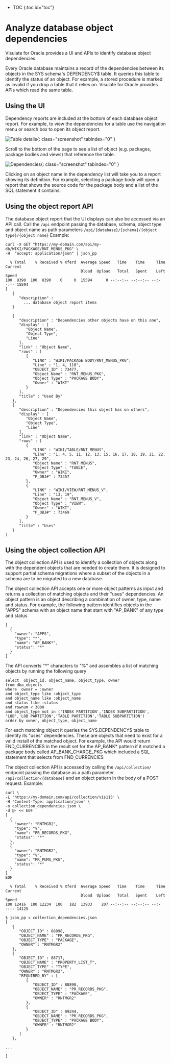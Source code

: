 * TOC
{:toc id="toc"}

# Analyze database object dependencies

Visulate for Oracle provides a UI and APIs to identify database object dependencies.

Every Oracle database maintains a record of the dependencies between its objects in the SYS schema's DEPENDENCY$ table. It queries this table to identify the status of an object. For example, a stored procedure is marked as invalid if you drop a table that it relies on. Visulate for Oracle provides APIs which read the same table.

## Using the UI

Dependency reports are included at the bottom of each database object report. For example, to view the dependencies for a table use the navigation menu or search box to open its object report.

![Table details](/images/table-details.png){: class="screenshot" tabindex="0" }

Scroll to the bottom of the page to see a list of object (e.g. packages, package bodies and views) that reference the table.

![Dependencies](/images/dependencies.png){: class="screenshot" tabindex="0" }

Clicking on an object name in the dependency list will take you to a report showing its definition. For example, selecting a package body will open a report that shows the source code for the package body and a list of the SQL statement it contains.

## Using the object report API

The database object report that the UI displays can also be accessed via an API call. Call the `/api` endpoint passing the database, schema, object type and object name as path parameters `/api/{database}/{schema}/{object type}/{object name}` Example:

``` shell
curl -X GET "https://my-domain.com/api/my-db/WIKI/PACKAGE/RNT_MENUS_PKG" \
-H  "accept: application/json" | json_pp

  % Total    % Received % Xferd  Average Speed   Time    Time     Time  Current
                                 Dload  Upload   Total   Spent    Left  Speed
100  8390  100  8390    0     0  15594      0 --:--:-- --:--:-- --:--:-- 15594
[
   {
      "description" :
        ... database object report items
   }

   {
      "description" : "Dependencies other objects have on this one",
      "display" : [
         "Object Name",
         "Object Type",
         "Line"
      ],
      "link" : "Object Name",
      "rows" : [
         {
            "LINK" : "WIKI/PACKAGE BODY/RNT_MENUS_PKG",
            "Line" : "1, 4, 110",
            "OBJECT_ID" : 73477,
            "Object Name" : "RNT_MENUS_PKG",
            "Object Type" : "PACKAGE BODY",
            "Owner" : "WIKI"
         }
      ],
      "title" : "Used By"
   },
   {
      "description" : "Dependencies this object has on others",
      "display" : [
         "Object Name",
         "Object Type",
         "Line"
      ],
      "link" : "Object Name",
      "rows" : [
         {
            "LINK" : "WIKI/TABLE/RNT_MENUS",
            "Line" : "1, 4, 5, 11, 12, 13, 15, 16, 17, 18, 19, 21, 22, 23, 24, 26, 27, 29",
            "Object Name" : "RNT_MENUS",
            "Object Type" : "TABLE",
            "Owner" : "WIKI",
            "P_OBJ#" : 73457
         },
         {
            "LINK" : "WIKI/VIEW/RNT_MENUS_V",
            "Line" : "13, 19",
            "Object Name" : "RNT_MENUS_V",
            "Object Type" : "VIEW",
            "Owner" : "WIKI",
            "P_OBJ#" : 73469
         }
      ],
      "title" : "Uses"
   }
]
```

## Using the object collection API

The object collection API is used to identify a collection of objects along with the dependent objects that are needed to create them. It is designed to support partial schema migrations where a subset of the objects in a schema are to be migrated to a new database.

The object collection API accepts one or more object patterns as input and returns a collection of matching objects and their "uses" dependencies. An object pattern is an object describing a combination of owner, type, name and status. For example, the following pattern identifies objects in the "APPS" schema with an object name that start with "AP_BANK" of any type and status

```
[
  {
    "owner": "APPS",
    "type": "*",
    "name": "AP_BANK*",
    "status": "*"
  }
]
```

The API converts "*" characters to "%" and assembles a list of matching objects by running the following query

```
select  object_id, object_name, object_type, owner
from dba_objects
where  owner = :owner
and object_type like :object_type
and object_name like :object_name
and status like :status
and rownum < 3000
and object_type not in ('INDEX PARTITION','INDEX SUBPARTITION', 'LOB','LOB PARTITION','TABLE PARTITION','TABLE SUBPARTITION')
order by owner, object_type, object_name
```

For each matching object it queries the SYS.DEPENDENCY$ table to identify its "uses" dependencies. These are objects that need to exist for a valid install of the matched object. For example, the API would return FND_CURRENCIES in the result set for the AP_BANK* pattern if it matched a package body called AP_BANK_CHARGE_PKG which included a SQL statement that selects from FND_CURRENCIES

The object collection API is accessed by calling the `/api/collection/` endpoint passing the database as a path parameter `/api/collection/{database}` and an object pattern in the body of a POST request. Example:

```
curl \
-L 'https://my-domain.com/api/collection/vis115' \
-H 'Content-Type: application/json' \
-o collection_dependencies.json \
-d @- << EOF
[
  {
    "owner": "RNTMGR2",
    "type": "%",
    "name": "PR_RECORDS_PKG",
    "status": "*"
  },
  {
    "owner": "RNTMGR2",
    "type": "%",
    "name": "PR_PUMS_PKG",
    "status": "*"
  }
]
EOF

  % Total    % Received % Xferd  Average Speed   Time    Time     Time  Current
                                 Dload  Upload   Total   Spent    Left  Speed
100 12416  100 12234  100   182  13933    207 --:--:-- --:--:-- --:--:-- 14125

$ json_pp < collection_dependencies.json
[
   {
      "OBJECT_ID" : 88898,
      "OBJECT_NAME" : "PR_RECORDS_PKG",
      "OBJECT_TYPE" : "PACKAGE",
      "OWNER" : "RNTMGR2"
   },
   {
      "OBJECT_ID" : 88717,
      "OBJECT_NAME" : "PROPERTY_LIST_T",
      "OBJECT_TYPE" : "TYPE",
      "OWNER" : "RNTMGR2",
      "REQUIRED_BY" : [
         {
            "OBJECT_ID" : 88898,
            "OBJECT_NAME" : "PR_RECORDS_PKG",
            "OBJECT_TYPE" : "PACKAGE",
            "OWNER" : "RNTMGR2"
         },
         {
            "OBJECT_ID" : 89244,
            "OBJECT_NAME" : "PR_RECORDS_PKG",
            "OBJECT_TYPE" : "PACKAGE BODY",
            "OWNER" : "RNTMGR2"
         }
      ]
   },

...

]

```
